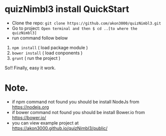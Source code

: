 # quizNimbl3 install QuickStart

- Clone the repo: `git clone https://github.com/akon3000/quizNimbl3.git`
- Go to project: `Open terminal and then $ cd ..[to where the quizNimbl3]`
- run command follow below

1. `npm install` ( load package module )
1. `bower install` ( load conponents )
2. `grunt` ( run the project )

So!! Finally, easy it work.

# Note.
  - if npm command not found you should be install NodeJs from <https://nodejs.org>
  - if bower command not found you should be install Bower.io from <https://bower.io/>
  - you can view example project at <https://akon3000.github.io/quizNimbl3/public/>


